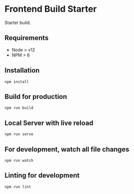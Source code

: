 # Frontend Build Starter

Starter build.

## Requirements

- Node > v12
- NPM > 6

## Installation

`npm install`

## Build for production

`npm run build`

## Local Server with live reload

`npm run serve`

## For development, watch all file changes

`npm run watch`

## Linting for development

`npm run lint`